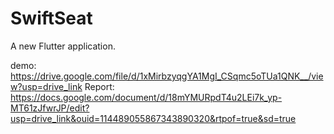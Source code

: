 # SwiftSeat

A new Flutter application.

demo: https://drive.google.com/file/d/1xMirbzyqgYA1MgI_CSqmc5oTUa1QNK__/view?usp=drive_link
Report: https://docs.google.com/document/d/18mYMURpdT4u2LEi7k_yp-MT61zJfwrJP/edit?usp=drive_link&ouid=114489055867343890320&rtpof=true&sd=true
